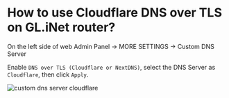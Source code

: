 # How to use Cloudflare DNS over TLS on GL.iNet router?

On the left side of web Admin Panel -> MORE SETTINGS -> Custom DNS Server

Enable `DNS over TLS (Cloudflare or NextDNS)`, select the DNS Server as `Cloudflare`, then click `Apply`.

![custom dns server cloudflare](https://static.gl-inet.com/docs/router/en/3/tutorials/how_to_use_cloudflare_dns_over_tls_on_glinet_router/custom_dns_server_cloudflare.png)
